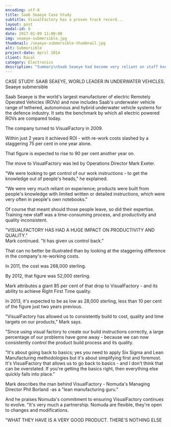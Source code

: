 ```yaml
---
encoding: utf-8
title: Saab Seaeye Case Study
subtitle: VisualFactory has a proven track record...
layout: post
modal-id: 6
date: 2017-01-09 11:00:00
img: seaeye-submersible.jpg
thumbnail: /seaeye-submersible-thumbnail.jpg
alt: Submersible
project-date: April 2014
client: Racal
category: Electronics
description: "Summary\nSaab Seaeye had become very reliant on staff knowledge; little production information was written down, most of it jotted in operator’s notebooks. \n\nIf staff left, so did their knowledge. The company wanted to get information out of heads and into a proper system. \n\nThis dependence on experience meant staff training was time consuming, with productivity and quality inconsistent.\n\nBuilding working instructions correctly with VisualFactory solved virtually all problems. It enabled the company to consistently control both product build process and quality."
---
```



CASE STUDY: SAAB SEAEYE, WORLD LEADER IN UNDERWATER VEHICLES.
<br>Seaeye submersible

Saab Seaeye is the world's largest manufacturer of electric Remotely Operated Vehicles (ROVs) and now includes Saab's underwater vehicle range of tethered, autonomous and hybrid underwater vehicle systems for the defence industry. It sets the benchmark by which all electric powered ROVs are compared today.

The company turned to VisualFactory in 2009.

Within just 2 years it achieved ROI - with re-work costs slashed by a staggering 75 per cent in one year alone.

That figure is expected to rise to 90 per cent another year on.

The move to VisualFactory was led by Operations Director Mark Exeter.

"We were looking to get control of our work instructions - to get the knowledge out of people's heads," he explained.

"We were very much reliant on experience; products were built from people's knowledge with limited written or detailed instructions, which were very often in people's own notebooks."

Of course that meant should those people leave, so did their expertise. Training new staff was a time-consuming process, and productivity and quality inconsistent.

"VISUALFACTORY HAS HAD A HUGE IMPACT ON PRODUCTIVITY AND QUALITY."
<br>Mark continued. "It has given us control back."

That can no better be illustrated than by looking at the staggering difference in the company's re-working costs.

In 2011, the cost was 268,000 sterling.

By 2012, that figure was 52,000 sterling.

Mark attributes a giant 85 per cent of that drop to VisualFactory - and its ability to achieve Right First Time quality.

In 2013, it's expected to be as low as 28,000 sterling, less than 10 per cent of the figure just two years previous.

"VisualFactory has allowed us to consistently build to cost, quality and time targets on our products," Mark says.

"Since using visual factory to create our build instructions correctly, a large percentage of our problems have gone away - because we can now consistently control the product build process and its quality.

"It's about going back to basics; yes you need to apply Six Sigma and Lean Manufacturing methodologies but it's about simplifying first and foremost. It's VisualFactory that allows us to go back to basics - and I don't think that can be overstated. If you're getting the basics right, then everything else quickly falls into place."

Mark describes the man behind VisualFactory - Nomuda's Managing Director Phil Borland -as a "lean manufacturing guru."

And he praises Nomuda's commitment to ensuring VisualFactory continues to evolve. "It's very much a partnership. Nomuda are flexible, they're open to changes and modifications.

"WHAT THEY HAVE IS A VERY GOOD PRODUCT. THERE'S NOTHING ELSE